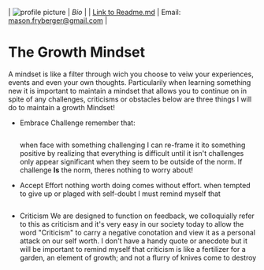 



| ![profile picture]( <!--add image url-->) | *Bio* |
| [Link to Readme.md](https://masonchance.github.io/learning-journal-repo/readme.md) | Email: mason.fryberger@gmail.com |



# The Growth Mindset
A mindset is like a filter through wich you choose to veiw your experiences, events and even your own thoughts. Particularily when learning something new it is important to maintain a mindset that allows you to continue on in spite of any challenges, criticisms or obstacles below are three things I will do to maintain a growth Mindset!

  - Embrace Challenge
    remember that:
    ``` "The only easy day was yesterday" ~Richard Marcinco~ 
    ```
    when face with something challenging I can re-frame it ito something positive by realizing that everything is difficult until it isn't challenges only appear significant when they seem to be outside of the norm. If challenge **Is** the norm, theres nothing to worry about!
  - Accept Effort
    nothing worth doing comes without effort. when tempted to give up or plaged with self-doubt I must remind myself that
    ``` "Nothing good rolls downhill, you have to climb up hill ***through*** the crap, to reach the summit of reward" ~paraphrased from John C. Maxwell
    ```

   - Criticism
     We are designed to function on feedback, we colloquially refer to this as criticism and it's very easy in our society today to allow the word "Criticism" to carry a negative conotation and view it as a personal attack on our self worth. I don't have a handy quote or anecdote but it will be important to remind myself that criticism is like a fertilizer for a garden, an element of growth; and not a flurry of knives come to destroy
     
     
     
